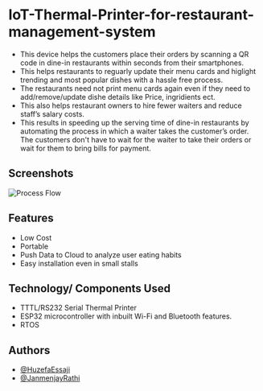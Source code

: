 
# IoT-Thermal-Printer-for-restaurant-management-system

- This device helps the customers place their orders by scanning a QR code in  dine-in restaurants within seconds from their smartphones.
- This helps restaurants to reguarly update their menu cards and higlight trending and most popular dishes with a hassle free process. 
- The restaurants need not print menu cards again even if they need to add/remove/update dishe details like Price, ingridients ect.
- This also helps restaurant owners to hire fewer waiters and reduce staff’s salary costs. 
- This results in speeding up the serving time of dine-in restaurants by automating the process in which a waiter takes  the customer’s order. The customers don't have to  wait for the waiter to take their orders or wait for them to bring bills for payment.


## Screenshots

![Process Flow](https://drive.google.com/file/d/13vEYqtdu1St2Ay9aIGmG_ZmBYIfG5jo_/view?usp=sharing)





## Features

- Low Cost
- Portable
- Push Data to Cloud to analyze user eating habits
- Easy installation even in small stalls


## Technology/ Components Used

- TTTL/RS232 Serial Thermal Printer
- ESP32  microcontroller with inbuilt Wi-Fi and Bluetooth features.
- RTOS



## Authors

- [@HuzefaEssaji](https://github.com/HuzefaEssaji)
- [@JanmenjayRathi](https://github.com/janmejayRathi)


